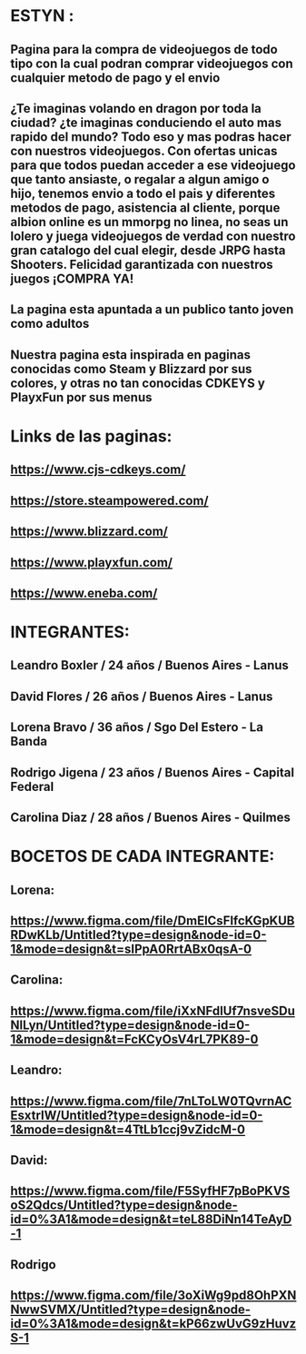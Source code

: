 # ESTYN :
## Pagina para la compra de videojuegos de todo tipo con la cual podran comprar videojuegos con cualquier metodo de pago y el envio
## ¿Te imaginas volando en dragon por toda la ciudad? ¿te imaginas conduciendo el auto mas rapido del mundo? Todo eso y mas podras hacer con nuestros videojuegos. Con ofertas unicas para que todos puedan acceder a ese videojuego que tanto ansiaste, o regalar a algun amigo o hijo, tenemos envio a todo el pais y diferentes metodos de pago, asistencia al cliente, porque albion online es un mmorpg no linea, no seas un lolero y juega videojuegos de verdad con nuestro gran catalogo del cual elegir, desde JRPG hasta Shooters. Felicidad garantizada con nuestros juegos ¡COMPRA YA!
## La pagina esta apuntada a un publico tanto joven como adultos
## Nuestra pagina esta inspirada en paginas conocidas como Steam y Blizzard por sus colores, y otras no tan conocidas CDKEYS y PlayxFun  por sus menus
# Links de las paginas:
## https://www.cjs-cdkeys.com/
## https://store.steampowered.com/
## https://www.blizzard.com/
## https://www.playxfun.com/
## https://www.eneba.com/

# INTEGRANTES:
## Leandro Boxler / 24 años / Buenos Aires - Lanus 
## David Flores / 26 años / Buenos Aires - Lanus 
## Lorena Bravo / 36 años / Sgo Del Estero - La Banda
## Rodrigo Jigena / 23 años / Buenos Aires - Capital Federal
## Carolina Diaz / 28 años / Buenos Aires - Quilmes

# BOCETOS DE CADA INTEGRANTE:
## Lorena:
## https://www.figma.com/file/DmElCsFIfcKGpKUBRDwKLb/Untitled?type=design&node-id=0-1&mode=design&t=sIPpA0RrtABx0qsA-0

## Carolina:
## https://www.figma.com/file/iXxNFdIUf7nsveSDuNlLyn/Untitled?type=design&node-id=0-1&mode=design&t=FcKCyOsV4rL7PK89-0

## Leandro:
## https://www.figma.com/file/7nLToLW0TQvrnACEsxtrIW/Untitled?type=design&node-id=0-1&mode=design&t=4TtLb1ccj9vZidcM-0

## David:
## https://www.figma.com/file/F5SyfHF7pBoPKVSoS2Qdcs/Untitled?type=design&node-id=0%3A1&mode=design&t=teL88DiNn14TeAyD-1

## Rodrigo
## https://www.figma.com/file/3oXiWg9pd8OhPXNNwwSVMX/Untitled?type=design&node-id=0%3A1&mode=design&t=kP66zwUvG9zHuvzS-1


